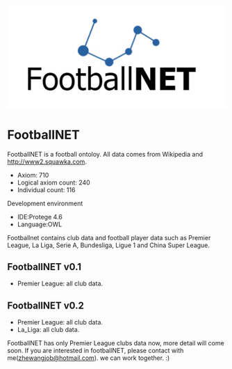 ![FootballNET](https://github.com/joew4ng/footballnet/blob/master/logo.png?raw=true)
# FootballNET
FootballNET is a football ontoloy.
All data comes from Wikipedia and http://www2.squawka.com.
- Axiom: 710
- Logical axiom count: 240
- Individual count: 116

Development environment
- IDE:Protege 4.6
- Language:OWL

Footballnet contains club data and football player data such as Premier League, La Liga, Serie A, Bundesliga, Ligue 1 and China Super League.

## FootballNET v0.1
- Premier League: all club data.

## FootballNET v0.2
- Premier League: all club data.
- La_Liga: all club data.


FootballNET has only Premier League clubs data now, more detail will come soon.
If you are interested in footballNET, please contact with me(zhewangjob@hotmail.com). we can work together. :)

